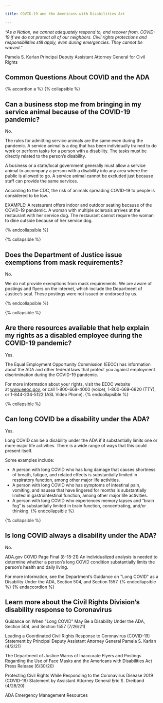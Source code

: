 ```yaml
---

title: COVID-19 and the Americans with Disabilities Act

---
```


*“As a Nation, we cannot adequately respond to, and recover from, COVID-19 if we do not protect all of our neighbors. Civil rights protections and responsibilities still apply, even during emergencies. They cannot be waived.”*

Pamela S. Karlan  Principal Deputy Assistant Attorney General for Civil Rights

## Common Questions About COVID and the ADA

{% accordion a %}
{% collapsible %}

## Can a business stop me from bringing in my service animal because of the COVID-19 pandemic?

No.

The rules for admitting service animals are the same even during the pandemic.
A service animal is a dog that has been individually trained to do work or perform tasks for a person with a disability. The tasks must be directly related to the person’s disability.

A business or a state/local government generally must allow a service animal to
accompany a person with a disability into any area where the public is allowed to go. A service animal cannot be excluded just because staff can provide the same services.

According to the CDC, the risk of animals spreading COVID-19 to people is considered to be low.

EXAMPLE: A restaurant offers indoor and outdoor seating because
of the COVID-19 pandemic. A woman with multiple sclerosis
arrives at the restaurant with her service dog. The restaurant
cannot require the woman to dine outside because of her service
dog.

{% endcollapsible %}

{% collapsible %}
## Does the Department of Justice issue exemptions from mask requirements?

No.

We do not provide exemptions from mask requirements. We are aware of postings and flyers on the internet, which include the Department of Justice’s seal. These postings were not issued or endorsed by us.

{% endcollapsible %}

{% collapsible %}
## Are there resources available that help explain my rights as a disabled employee during the COVID-19 pandemic?

Yes.

The Equal Employment Opportunity Commission (EEOC) has information about the ADA and other federal laws that protect you against employment discrimination during the COVID-19 pandemic.

For more information about your rights, visit the EEOC website at www.eeoc.gov, or call 1-800-669-4000 (voice), 1-800-669-6820 (TTY), or 1-844-234-5122 (ASL Video Phone).
{% endcollapsible %}

{% collapsible %}
## Can long COVID be a disability under the ADA?

Yes.

Long COVID can be a disability under the ADA if it substantially limits one or more major life activities. There is a wide range of ways that this could present itself.

Some examples include:

- A person with long COVID who has lung damage that causes shortness of breath, fatigue, and related effects is substantially limited in respiratory function, among other major life activities.
- A person with long COVID who has symptoms of intestinal pain, vomiting, and nausea that have lingered for months is substantially limited in gastrointestinal function, among other major life activities.
- A person with long COVID who experiences memory lapses and “brain fog” is
substantially limited in brain function, concentrating, and/or thinking.
{% endcollapsible %}

{% collapsible %}

## Is long COVID always a disability under the ADA?

No.

ADA.gov COVID Page Final (8-18-21)
An individualized analysis is needed to determine whether a person’s long COVID condition substantially limits the person’s health and daily living.

For more information, see the Department’s Guidance on &quot;Long COVID&quot; as a Disability Under the ADA, Section 504, and Section 1557.
{% endcollapsible %}
{% endaccordion %}
## Learn more about the Civil Rights Division’s disability response to Coronavirus

Guidance on When &quot;Long COVID&quot; May Be a Disability Under the ADA, Section 504, and Section 1557 (7/26/21)

Leading a Coordinated Civil Rights Response to Coronavirus (COVID-19)
Statement by Principal Deputy Assistant Attorney General Pamela S. Karlan (4/2/21)

The Department of Justice Warns of Inaccurate Flyers and Postings Regarding the Use of Face Masks and the Americans with Disabilities Act
Press Release (6/30/20)

Protecting Civil Rights While Responding to the Coronavirus Disease 2019 (COVID-19)
Statement by Assistant Attorney General Eric S. Dreiband (4/28/20)

ADA Emergency Management Resources
